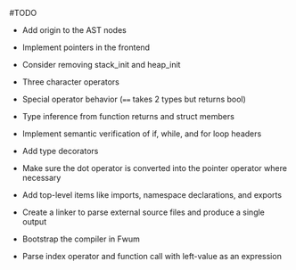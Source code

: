#TODO
- Add origin to the AST nodes

- Implement pointers in the frontend

- Consider removing stack_init and heap_init

- Three character operators

- Special operator behavior (`==` takes 2 types but returns bool)

- Type inference from function returns and struct members

- Implement semantic verification of if, while, and for loop headers

- Add type decorators

- Make sure the dot operator is converted into the pointer operator where necessary

- Add top-level items like imports, namespace declarations, and exports

- Create a linker to parse external source files and produce a single output

- Bootstrap the compiler in Fwum

- Parse index operator and function call with left-value as an expression
